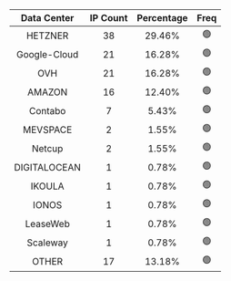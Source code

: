 | Data Center | IP Count | Percentage | Freq |
|:------------:|:--------:|:-----------:|:-----:|
| HETZNER | 38 | 29.46% | 🟢 |
| Google-Cloud | 21 | 16.28% | 🟢 |
| OVH | 21 | 16.28% | 🟢 |
| AMAZON | 16 | 12.40% | 🟢 |
| Contabo | 7 | 5.43% | 🟢 |
| MEVSPACE | 2 | 1.55% | 🟢 |
| Netcup | 2 | 1.55% | 🟢 |
| DIGITALOCEAN | 1 | 0.78% | 🟢 |
| IKOULA | 1 | 0.78% | 🟢 |
| IONOS | 1 | 0.78% | 🟢 |
| LeaseWeb | 1 | 0.78% | 🟢 |
| Scaleway | 1 | 0.78% | 🟢 |
| OTHER | 17 | 13.18% | 🟢 |
